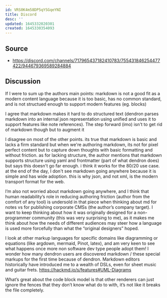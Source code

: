 ```yaml
---
id: VRS0K4m58DP5qYSGqeYNI
title: Discord
desc: ''
updated: 1645332020301
created: 1645330354093
---
```


## Source
- https://discord.com/channels/717965437182410783/755431846254477422/944679369589284884

## Discussion

If I were to sum up the authors main points: markdown is not a good fit as a modern content language because it is too basic, has no common standard, and is not structued enough to support modern features (eg. blocks)

I agree that markdown makes it hard to do structured text (dendron parses markdown into an internal json representation using unified and uses it to support features like note references). The step forward (imo) isn't to get rid of markdown though but to augment it

I disagree on most of the other points. its true that markdown is basic and lacks a firm standard but when we're authoring markdown, its not for pixel perfect content but to capture down thoughts with basic formatting and without friction. as for lacking structure, the author mentions that markdown supports structure using yaml and frontmatter (part of what dendron does) but says this doesn't go far enough. i think it works for the 80/20 use case. at the end of the day, I don't see markdown going anywhere because it is simple and has wide adoption. this is why json, and not xml, is the modern transport format for the web. 



I’m also not worried about markdown going anywhere, and I think that human readability’s role in reducing authoring friction (author from the comfort of any tool) is undersold in that piece when thinking about md for notes vs for publishing corporate CMSs (the author’s company target). I want to keep thinking about how it was originally designed for a non-programmer community (this was very surprising to me), as it makes me think about how the needs of different audiences may steer how a language is used more forcefully than what the “original designers” hoped. 

I look at other markup languages for specific domains like diagramming or equations (like argdown, mermaid, Pinot, latex), and am very keen to see what happens once more non software dev type people adopt them! I wonder how many dendron users are discovered markdown / these special markups for the first time because of dendron. Markdown editors historically have introduced me to a wealth of DSLs, even for sheet music and guitar frets. https://hackmd.io/s/features#UML-Diagrams 

What’s great about the code block model is that other renderers can just ignore the fences that they don’t know what do to with, it’s not like it breaks the file completely.
